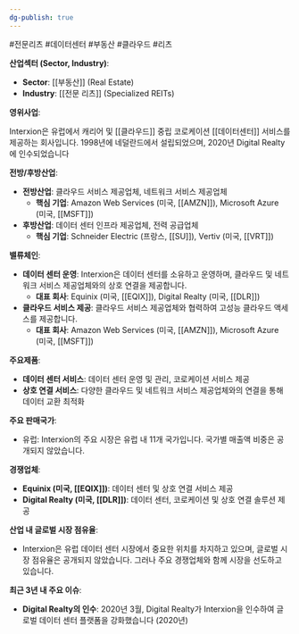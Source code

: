 ```yaml
---
dg-publish: true
---
```

#전문리츠 #데이터센터 #부동산 #클라우드 #리츠 

**산업섹터 (Sector, Industry)**:

- **Sector**: [[부동산]] (Real Estate)
- **Industry**: [[전문 리츠]] (Specialized REITs)

**영위사업**: 

Interxion은 유럽에서 캐리어 및 [[클라우드]] 중립 코로케이션 [[데이터센터]] 서비스를 제공하는 회사입니다. 1998년에 네덜란드에서 설립되었으며, 2020년 Digital Realty에 인수되었습니다


**전방/후방산업**:

- **전방산업**: 클라우드 서비스 제공업체, 네트워크 서비스 제공업체
    - **핵심 기업**: Amazon Web Services (미국, [[AMZN]]), Microsoft Azure (미국, [[MSFT]])
- **후방산업**: 데이터 센터 인프라 제공업체, 전력 공급업체
    - **핵심 기업**: Schneider Electric (프랑스, [[SU]]), Vertiv (미국, [[VRT]])

**밸류체인**:

- **데이터 센터 운영**: Interxion은 데이터 센터를 소유하고 운영하며, 클라우드 및 네트워크 서비스 제공업체와의 상호 연결을 제공합니다.
    - **대표 회사**: Equinix (미국, [[EQIX]]), Digital Realty (미국, [[DLR]])
- **클라우드 서비스 제공**: 클라우드 서비스 제공업체와 협력하여 고성능 클라우드 액세스를 제공합니다.
    - **대표 회사**: Amazon Web Services (미국, [[AMZN]]), Microsoft Azure (미국, [[MSFT]])

**주요제품**:

- **데이터 센터 서비스**: 데이터 센터 운영 및 관리, 코로케이션 서비스 제공
- **상호 연결 서비스**: 다양한 클라우드 및 네트워크 서비스 제공업체와의 연결을 통해 데이터 교환 최적화

**주요 판매국가**:

- 유럽: Interxion의 주요 시장은 유럽 내 11개 국가입니다. 국가별 매출액 비중은 공개되지 않았습니다.

**경쟁업체**:

- **Equinix (미국, [[EQIX]])**: 데이터 센터 및 상호 연결 서비스 제공
- **Digital Realty (미국, [[DLR]])**: 데이터 센터, 코로케이션 및 상호 연결 솔루션 제공

**산업 내 글로벌 시장 점유율**:

- Interxion은 유럽 데이터 센터 시장에서 중요한 위치를 차지하고 있으며, 글로벌 시장 점유율은 공개되지 않았습니다. 그러나 주요 경쟁업체와 함께 시장을 선도하고 있습니다.

**최근 3년 내 주요 이슈**:

- **Digital Realty의 인수**: 2020년 3월, Digital Realty가 Interxion을 인수하여 글로벌 데이터 센터 플랫폼을 강화했습니다 (2020년)
